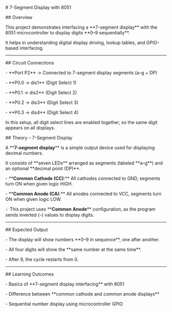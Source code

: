 \# 7-Segment Display with 8051



\## Overview

This project demonstrates interfacing a \*\*7-segment display\*\* with the 8051 microcontroller to display digits \*\*0–9 sequentially\*\*.  

It helps in understanding digital display driving, lookup tables, and GPIO-based interfacing.



---



\## Circuit Connections

\- \*\*Port P2\*\* → Connected to 7-segment display segments (a–g + DP)  

\- \*\*P0.0 → dis1\*\* (Digit Select 1)  

\- \*\*P0.1 → dis2\*\* (Digit Select 2)  

\- \*\*P0.2 → dis3\*\* (Digit Select 3)  

\- \*\*P0.3 → dis4\*\* (Digit Select 4)  



In this setup, all digit select lines are enabled together, so the same digit appears on all displays.  





\## Theory – 7-Segment Display

A \*\***7-segment display**\*\* is a simple output device used for displaying decimal numbers.  

It consists of \*\*seven LEDs\*\* arranged as segments (labeled \*\*a–g\*\*) and an optional \*\*decimal point (DP)\*\*.  



\- \*\***Common Cathode (CC)**:\*\* All cathodes connected to GND, segments turn ON when given logic HIGH.  

\- \*\***Common Anode (CA)**:\*\* All anodes connected to VCC, segments turn ON when given logic LOW.  



💡 This project uses \*\***Common Anode**\*\* configuration, as the program sends inverted (`~`) values to display digits.



---



\## Expected Output

\- The display will show numbers \*\*0–9 in sequence\*\*, one after another.  

\- All four digits will show the \*\*same number at the same time\*\*.  

\- After 9, the cycle restarts from 0.  



---



\## Learning Outcomes

\- Basics of \*\*7-segment display interfacing\*\* with 8051  

\- Difference between \*\*common cathode and common anode displays\*\*  

\- Sequential number display using microcontroller GPIO  



